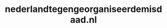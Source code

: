 ---
layout: post
title:  "nederlandtegengeorganiseerdemisdaad.nl"
internal_url:  "/dutchgov/nederlandtegengeorganiseerdemisdaad.nl.html"
categories: dutchgov
---